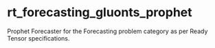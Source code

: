 # rt_forecasting_gluonts_prophet
Prophet Forecaster for the Forecasting problem category as per Ready Tensor specifications.
